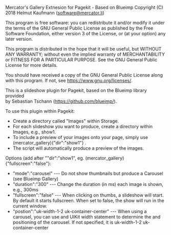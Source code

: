 Mercator's Gallery Extnesion for Pagekit - Based on Blueimp
Copyright (C) 2018 Helmut Kaufmann (software@mercator.li)

This program is free software: you can redistribute it and/or modify
it under the terms of the GNU General Public License as published by
the Free Software Foundation, either version 3 of the License, or
(at your option) any later version.

This program is distributed in the hope that it will be useful,
but WITHOUT ANY WARRANTY; without even the implied warranty of
MERCHANTABILITY or FITNESS FOR A PARTICULAR PURPOSE.  See the
GNU General Public License for more details.

You should have received a copy of the GNU General Public License
along with this program.  If not, see <https://www.gnu.org/licenses/>.

This is a slideshow plugin for Pagekit, based on the Blueimp library provided  
by Sebastian Tschann (https://github.com/blueimp/).

To use this plugin within Pagekit:
- Create a directory called "Images" within Storage.
- For each slideshow you want to produce, create a directory within Images, e.g., show1.
- To include a preview of your images onto your page, simply use (mercator_gallery){"dir":"show1"} .
- The script will automatically produce a preview of the images.

Options (add after ""dir":"show1", eg. (mercator_gallery){"fullscreen":"false"}:
- "mode":"carousel"		 ---	Do not show thumbnails but produce a Carousel (see Blueimp Gallery)
- "duration":"300"		 ---	Change the duration (in ms) each image is shown, e.g., 300ms
- "fullscreen":"false"	 --- 	When clicking on thumbs, a slideshow will start. By default it starts fullscreen. When set to false, the show will run in the current window.
- "postion":"uk-width-1-2 uk-container-center" --- When using a carousel, you can use and UIKit width statement to determine the and positioning of the carousel. If not specified, it is uk-width-1-2 uk-container-center
